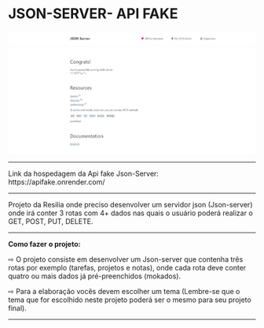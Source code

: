 <h1> JSON-SERVER- API FAKE </h1>

<img src="APIFAKE.JPG">
<hr>
  
<p>Link da hospedagem da Api fake Json-Server: https://apifake.onrender.com/</p>
<hr>
  <p>Projeto da Resilia onde preciso desenvolver um servidor json (Json-server) onde irá conter 3 rotas com 4+ dados nas quais o usuário poderá realizar o GET, POST, PUT, DELETE.</p>

<hr> 

<p> <b> Como fazer o projeto:</b> </p>
<p>  ⇨ O projeto consiste em desenvolver um Json-server que contenha três rotas por exemplo (tarefas, projetos e notas), onde cada rota deve conter quatro ou mais dados já pré-preenchidos (mokados).</p>

<p>  ⇨ Para a elaboração vocês devem escolher um tema (Lembre-se que o tema que for escolhido neste projeto poderá ser o mesmo para seu projeto final). </p>

<hr>


